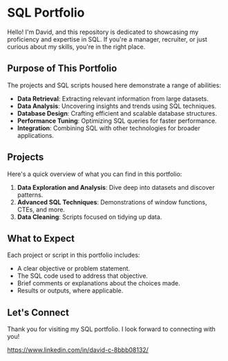 # SQL Portfolio

Hello! I'm David, and this repository is dedicated to showcasing my proficiency and expertise in SQL. If you're a manager, recruiter, or just curious about my skills, you're in the right place.

## Purpose of This Portfolio

The projects and SQL scripts housed here demonstrate a range of abilities:
- **Data Retrieval**: Extracting relevant information from large datasets.
- **Data Analysis**: Uncovering insights and trends using SQL techniques.
- **Database Design**: Crafting efficient and scalable database structures.
- **Performance Tuning**: Optimizing SQL queries for faster performance.
- **Integration**: Combining SQL with other technologies for broader applications.

## Projects

Here's a quick overview of what you can find in this portfolio:

1. **Data Exploration and Analysis**: Dive deep into datasets and discover patterns.
2. **Advanced SQL Techniques**: Demonstrations of window functions, CTEs, and more.
3. **Data Cleaning**: Scripts focused on tidying up data.


## What to Expect

Each project or script in this portfolio includes:
- A clear objective or problem statement.
- The SQL code used to address that objective.
- Brief comments or explanations about the choices made.
- Results or outputs, where applicable.

## Let's Connect

Thank you for visiting my SQL portfolio. I look forward to connecting with you!

https://www.linkedin.com/in/david-c-8bbb08132/
